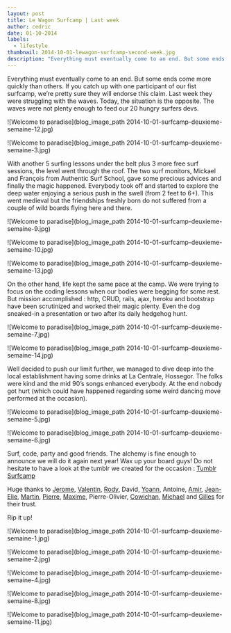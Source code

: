 ```yaml
---
layout: post
title: Le Wagon Surfcamp | Last week
author: cedric
date: 01-10-2014
labels:
  - lifestyle
thumbnail: 2014-10-01-lewagon-surfcamp-second-week.jpg
description: "Everything must eventually come to an end. But some ends come more quickly than others. If you catch up with one participant of our fist surfcamp, we’re pretty sure they will endorse this claim. Last week they were struggling with the waves. Today, the situation is the opposite. The waves were not plenty enough to feed our 20 hungry surfers devs."
---
```


Everything must eventually come to an end. But some ends come more quickly than others. If you catch up with one participant of our fist surfcamp, we’re pretty sure they will endorse this claim. Last week they were struggling with the waves. Today, the situation is the opposite. The waves were not plenty enough to feed our 20 hungry surfers devs.

![Welcome to paradise](blog_image_path 2014-10-01-surfcamp-deuxieme-semaine-12.jpg)

![Welcome to paradise](blog_image_path 2014-10-01-surfcamp-deuxieme-semaine-3.jpg)

With another 5 surfing lessons under the belt plus 3 more free surf sessions, the level went through the roof. The two surf monitors, Mickael and François from Authentic Surf School, gave some precious advices and finally the magic happened. Everybody took off and started to explore the deep water enjoying a serious push in the swell (from 2 feet to 6+). This went medieval but the friendships freshly born do not suffered from a couple of wild boards flying here and there.

![Welcome to paradise](blog_image_path 2014-10-01-surfcamp-deuxieme-semaine-9.jpg)

![Welcome to paradise](blog_image_path 2014-10-01-surfcamp-deuxieme-semaine-10.jpg)

![Welcome to paradise](blog_image_path 2014-10-01-surfcamp-deuxieme-semaine-13.jpg)

On the other hand, life kept the same pace at the camp. We were trying to focus on the coding lessons when our bodies were begging for some rest. But mission accomplished : http, CRUD, rails, ajax, heroku and bootstrap have been scrutinized and worked their magic plenty. Even the dog sneaked-in a presentation or two after its daily hedgehog hunt.

![Welcome to paradise](blog_image_path 2014-10-01-surfcamp-deuxieme-semaine-7.jpg)

![Welcome to paradise](blog_image_path 2014-10-01-surfcamp-deuxieme-semaine-14.jpg)

Well decided to push our limit further, we managed to dive deep into the local establishment having some drinks at La Centrale, Hossegor. The folks were kind and the mid 90’s songs enhanced everybody. At the end nobody got hurt (which could have happened regarding some weird dancing move performed at the occasion).

![Welcome to paradise](blog_image_path 2014-10-01-surfcamp-deuxieme-semaine-5.jpg)

![Welcome to paradise](blog_image_path 2014-10-01-surfcamp-deuxieme-semaine-6.jpg)

Surf, code, party and good friends. The alchemy is fine enough to announce we will do it again next year! Wax up your board guys! Do not hesitate to have a look at the tumblr we created for the occasion : [Tumblr Surfcamp](http://www.surfcodecamp.tumblr.com)

Huge thanks to [Jerome](https://twitter.com/Borenstejn), [Valentin](https://twitter.com/squirelo), [Rody](https://twitter.com/rthauvin), David, [Yoann](https://twitter.com/yoann_saunier), Antoine, [Amir](http://fr.linkedin.com/pub/amir-toly/88/4b7/349), [Jean-Elie](https://twitter.com/jeclic), [Martin](https://twitter.com/martinmignot), [Pierre](https://twitter.com/pierremgr), [Maxime](https://twitter.com/MaximeArnstamm), Pierre-Olivier, [Cowichan](https://www.linkedin.com/pub/cowichan-fournier/93/708/815), [Michael](https://www.linkedin.com/pub/michael-billy/29/b4a/191) and [Gilles](https://twitter.com/GillesM) for their trust.

Rip it up!

![Welcome to paradise](blog_image_path 2014-10-01-surfcamp-deuxieme-semaine-1.jpg)

![Welcome to paradise](blog_image_path 2014-10-01-surfcamp-deuxieme-semaine-2.jpg)

![Welcome to paradise](blog_image_path 2014-10-01-surfcamp-deuxieme-semaine-4.jpg)

![Welcome to paradise](blog_image_path 2014-10-01-surfcamp-deuxieme-semaine-8.jpg)

![Welcome to paradise](blog_image_path 2014-10-01-surfcamp-deuxieme-semaine-11.jpg)
